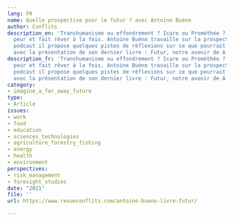 ```yaml
---
lang: FR
name: Quelle prospective pour le futur ? avec Antoine Buéno
author: Conflits
description_en: 'Transhumanisme ou effondrement ? Icare ou Prométhée ? Le futur fait
  peur et fait rêver à la fois. Antoine Buéno travaille sur la prospective. Dans le
  podcast il propose quelques pistes de réflexions sur ce que pourrait être le futur
  avec la présentation de son dernier livre : Futur, notre avenir de A à Z'
description_fr: 'Transhumanisme ou effondrement ? Icare ou Prométhée ? Le futur fait
  peur et fait rêver à la fois. Antoine Buéno travaille sur la prospective. Dans le
  podcast il propose quelques pistes de réflexions sur ce que pourrait être le futur
  avec la présentation de son dernier livre : Futur, notre avenir de A à Z'
category:
- imagine_a_far_away_future
type:
- Article
issues:
- work
- food
- education
- sciences_technologies
- agriculture_forestry_fishing
- energy
- health
- environment
perspectives:
- risk_management
- foresight_studies
date: "2021"
file: ''
url: https://www.revueconflits.com/antoine-bueno-livre-futur/

---
```

